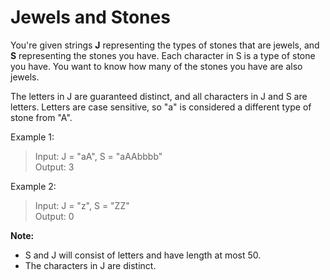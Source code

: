 # Jewels and Stones

You're given strings **J** representing the types of stones that are jewels, and **S** representing the stones you have.  Each character in S is a type of stone you have.  You want to know how many of the stones you have are also jewels.

The letters in J are guaranteed distinct, and all characters in J and S are letters. Letters are case sensitive, so "a" is considered a different type of stone from "A".

Example 1:
>Input: J = "aA", S = "aAAbbbb"  
Output: 3

Example 2:

>Input: J = "z", S = "ZZ"  
Output: 0

**Note:**
- S and J will consist of letters and have length at most 50.
- The characters in J are distinct.